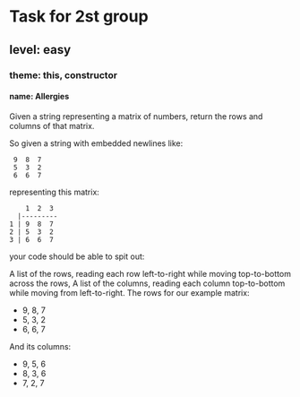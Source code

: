 # Task for 2st group

## level: easy

### theme: this, constructor

#### name: Allergies
Given a string representing a matrix of numbers, return the rows and columns of that matrix.

So given a string with embedded newlines like:

    
     9  8  7
     5  3  2
     6  6  7
representing this matrix:

        1  2  3
      |---------
    1 | 9  8  7
    2 | 5  3  2
    3 | 6  6  7
    
  



your code should be able to spit out:

A list of the rows, reading each row left-to-right while moving top-to-bottom across the rows,
A list of the columns, reading each column top-to-bottom while moving from left-to-right.
The rows for our example matrix:

 * 9, 8, 7
 * 5, 3, 2
 * 6, 6, 7

And its columns:

* 9, 5, 6
* 8, 3, 6
* 7, 2, 7
